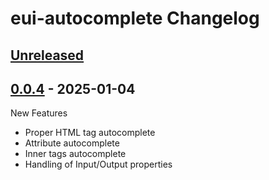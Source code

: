 <!-- Keep a Changelog guide -> https://keepachangelog.com -->

# eui-autocomplete Changelog

## [Unreleased]

## [0.0.4] - 2025-01-04

New Features

- Proper HTML tag autocomplete
- Attribute autocomplete
- Inner tags autocomplete
- Handling of Input/Output properties

[Unreleased]: https://github.com/soares-daniel/eui-autocomplete/compare/v0.0.4...HEAD
[0.0.4]: https://github.com/soares-daniel/eui-autocomplete/commits/v0.0.4
